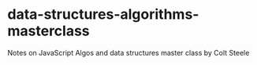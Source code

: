# data-structures-algorithms-masterclass
Notes on JavaScript Algos and data structures master class by Colt Steele
